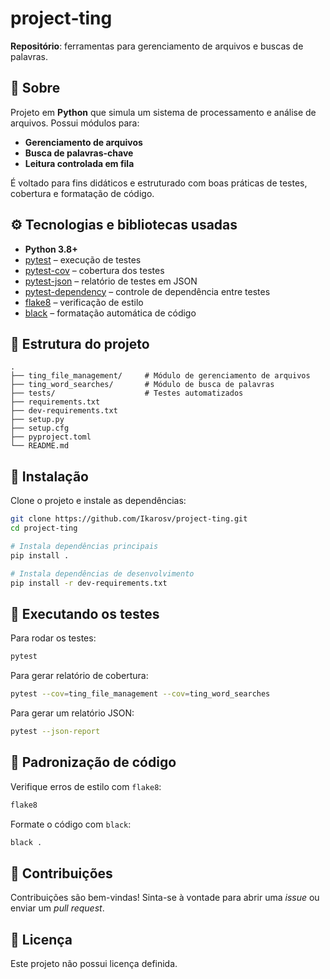 # project‑ting

**Repositório**: ferramentas para gerenciamento de arquivos e buscas de palavras.

## 🧾 Sobre

Projeto em **Python** que simula um sistema de processamento e análise de arquivos. Possui módulos para:

* **Gerenciamento de arquivos**
* **Busca de palavras-chave**
* **Leitura controlada em fila**

É voltado para fins didáticos e estruturado com boas práticas de testes, cobertura e formatação de código.

## ⚙️ Tecnologias e bibliotecas usadas

* **Python 3.8+**
* [pytest](https://docs.pytest.org/en/7.1.x/) – execução de testes
* [pytest-cov](https://pytest-cov.readthedocs.io/) – cobertura dos testes
* [pytest-json](https://pypi.org/project/pytest-json/) – relatório de testes em JSON
* [pytest-dependency](https://github.com/RKrahl/pytest-dependency) – controle de dependência entre testes
* [flake8](https://flake8.pycqa.org/) – verificação de estilo
* [black](https://black.readthedocs.io/en/stable/) – formatação automática de código

## 📁 Estrutura do projeto

```
.
├── ting_file_management/     # Módulo de gerenciamento de arquivos
├── ting_word_searches/       # Módulo de busca de palavras
├── tests/                    # Testes automatizados
├── requirements.txt
├── dev-requirements.txt
├── setup.py
├── setup.cfg
├── pyproject.toml
└── README.md
```

## 🚀 Instalação

Clone o projeto e instale as dependências:

```bash
git clone https://github.com/Ikarosv/project-ting.git
cd project-ting

# Instala dependências principais
pip install .

# Instala dependências de desenvolvimento
pip install -r dev-requirements.txt
```

## 🧪 Executando os testes

Para rodar os testes:

```bash
pytest
```

Para gerar relatório de cobertura:

```bash
pytest --cov=ting_file_management --cov=ting_word_searches
```

Para gerar um relatório JSON:

```bash
pytest --json-report
```

## 🧼 Padronização de código

Verifique erros de estilo com `flake8`:

```bash
flake8
```

Formate o código com `black`:

```bash
black .
```

## 🤝 Contribuições

Contribuições são bem-vindas! Sinta-se à vontade para abrir uma *issue* ou enviar um *pull request*.

## 📄 Licença

Este projeto não possui licença definida.
